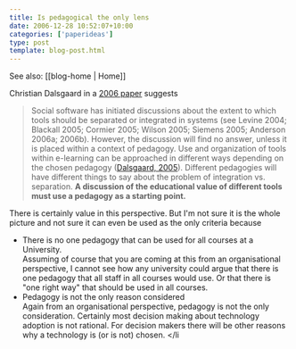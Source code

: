 ```yaml
---
title: Is pedagogical the only lens
date: 2006-12-28 10:52:07+10:00
categories: ['paperideas']
type: post
template: blog-post.html
---
```


See also: [[blog-home | Home]]

Christian Dalsgaard in a [2006 paper](http://www.eurodl.org/materials/contrib/2006/Christian_Dalsgaard.htm) suggests

> Social software has initiated discussions about the extent to which tools should be separated or integrated in systems (see Levine 2004; Blackall 2005; Cormier 2005; Wilson 2005; Siemens 2005; Anderson 2006a; 2006b). However, the discussion will find no answer, unless it is placed within a context of pedagogy. Use and organization of tools within e-learning can be approached in different ways depending on the chosen pedagogy ([Dalsgaard, 2005](http://eleed.campussource.de/archive/1/78/)). Different pedagogies will have different things to say about the problem of integration vs. separation. **A discussion of the educational value of different tools must use a pedagogy as a starting point.**

There is certainly value in this perspective. But I'm not sure it is the whole picture and not sure it can even be used as the only criteria because

- There is no one pedagogy that can be used for all courses at a University.  
    Assuming of course that you are coming at this from an organisational perspective, I cannot see how any university could argue that there is one pedagogy that all staff in all courses would use. Or that there is "one right way" that should be used in all courses.
- Pedagogy is not the only reason considered  
    Again from an organisational perspective, pedagogy is not the only consideration. Certainly most decision making about technology adoption is not rational. For decision makers there will be other reasons why a technology is (or is not) chosen. </li